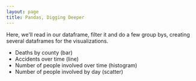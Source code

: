```yaml
---
layout: page
title: Pandas, Digging Deeper
---
```


Here, we'll read in our dataframe, filter it and do a few group bys, creating several dataframes for the visualizations. 

* Deaths by county (bar)
* Accidents over time (line)
* Number of people involved over time (histogram)
* Number of people involved by day (scatter)